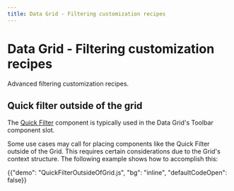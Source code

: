 ```yaml
---
title: Data Grid - Filtering customization recipes
---
```


# Data Grid - Filtering customization recipes

<p class="description">Advanced filtering customization recipes.</p>

## Quick filter outside of the grid

The [Quick Filter](/x/react-data-grid/filtering/quick-filter/) component is typically used in the Data Grid's Toolbar component slot.

Some use cases may call for placing components like the Quick Filter outside of the Grid. 
This requires certain considerations due to the Grid's context structure.
The following example shows how to accomplish this:

{{"demo": "QuickFilterOutsideOfGrid.js", "bg": "inline", "defaultCodeOpen": false}}
